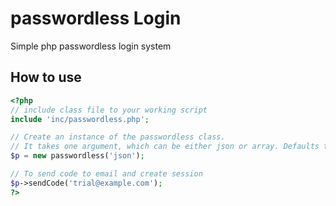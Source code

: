 # passwordless Login
Simple php passwordless login system

## How to use
```php
<?php
// include class file to your working script
include 'inc/passwordless.php';

// Create an instance of the passwordless class.
// It takes one argument, which can be either json or array. Defaults to json if no argument is passed
$p = new passwordless('json');

// To send code to email and create session
$p->sendCode('trial@example.com');
?>
```
